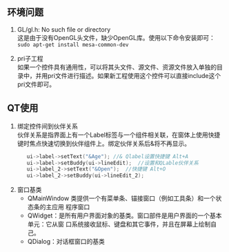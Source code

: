 ## 环境问题
1. GL/gl.h: No such file or directory  
   这是由于没有OpenGL头文件，缺少OpenGL库。使用以下命令安装即可：  
   `sudo apt-get install mesa-common-dev`

2. pri子工程   
   如果一个控件具有通用性，可以将其头文件、源文件、资源文件放入单独的目录中，并用pri文件进行描述。如果新工程使用这个控件可以直接include这个pri文件即可。

## QT使用
1. 绑定控件间到伙伴关系  
   伙伴关系是指界面上有一个Label标签与一个组件相关联，在窗体上使用快捷键时焦点快速切换到伙伴组件上。绑定伙伴关系后&将不再显示。
   ```cpp
      ui->label->setText("&Age"); //& Qlabel设置快捷键 Alt+A 
      ui->label->setBuddy(ui->lineEdit);  //设置和QLable伙伴关系
      ui->label_2->setText("&Open");  //快捷键 Alt+O
      ui->label_2->setBuddy(ui->lineEdit_2);
   ```   
2. 窗口基类
   + QMainWindow 类提供一个有菜单条、锚接窗口（例如工具条）和一个状态条的主应用
程序窗口
   + QWidget：是所有用户界面对象的基类。窗口部件是用户界面的一个基本单元：它从窗
口系统接收鼠标、键盘和其它事件，并且在屏幕上绘制自己。
   + QDialog：对话框窗口的基类